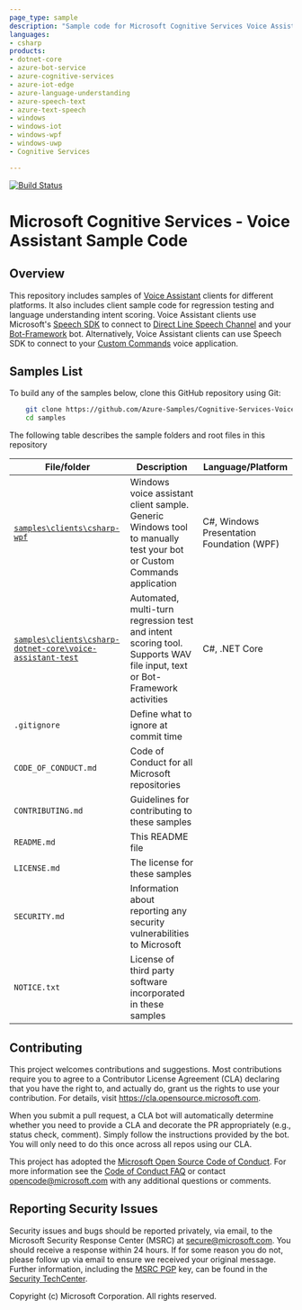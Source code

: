 ```yaml
---
page_type: sample
description: "Sample code for Microsoft Cognitive Services Voice Assistant"
languages:
- csharp
products:
- dotnet-core
- azure-bot-service
- azure-cognitive-services
- azure-iot-edge
- azure-language-understanding
- azure-speech-text	
- azure-text-speech
- windows
- windows-iot
- windows-wpf
- windows-uwp
- Cognitive Services

---
```

[![Build Status](https://msasg.visualstudio.com/Skyman/_apis/build/status/Azure-Samples.Cognitive-Services-Voice-Assistant?branchName=master)](https://msasg.visualstudio.com/Skyman/_build/latest?definitionId=12256&branchName=master)

<!-- For above fields, see: https://review.docs.microsoft.com/en-us/help/contribute/samples/process/onboarding?branch=master#yaml-front-matter-structure  -->

# Microsoft Cognitive Services - Voice Assistant Sample Code

<!-- 
Guidelines on README format: https://review.docs.microsoft.com/help/onboard/admin/samples/concepts/readme-template?branch=master

Guidance on onboarding samples to docs.microsoft.com/samples: https://review.docs.microsoft.com/help/onboard/admin/samples/process/onboarding?branch=master

Taxonomies for products and languages: https://review.docs.microsoft.com/new-hope/information-architecture/metadata/taxonomies?branch=master
-->

## Overview

This repository includes samples of [Voice Assistant](https://docs.microsoft.com/en-us/azure/cognitive-services/speech-service/voice-assistants) clients for different platforms. It also includes client sample code for regression testing and language understanding intent scoring. Voice Assistant clients use Microsoft's [Speech SDK](https://docs.microsoft.com/en-us/azure/cognitive-services/speech-service/speech-sdk) to connect to [Direct Line Speech Channel](https://docs.microsoft.com/en-us/azure/cognitive-services/speech-service/direct-line-speech) and your [Bot-Framework](https://dev.botframework.com/) bot. Alternatively, Voice Assistant clients can use Speech SDK to connect to your [Custom Commands](https://docs.microsoft.com/en-us/azure/cognitive-services/speech-service/custom-commands) voice application.

<!--
Sample code for building Voice Assistant clients, using Microsoft's Speech SDK and Direct Line Speech channel, including Custom Command
0-->

## Samples List

To build any of the samples below, clone this GitHub repository using Git:

```bash
    git clone https://github.com/Azure-Samples/Cognitive-Services-Voice-Assistant.git
    cd samples
```
The following table describes the sample folders and root files in this repository

| File/folder | Description | Language/Platform |
|-------------|-------------|-------------------|
| [`samples\clients\csharp-wpf`](https://github.com/Azure-Samples/Cognitive-Services-Voice-Assistant/tree/master/samples/clients/csharp-wpf) |  Windows voice assistant client sample. Generic Windows tool to manually test your bot or Custom Commands application | C#, Windows Presentation Foundation (WPF) |
| [`samples\clients\csharp-dotnet-core\voice-assistant-test`](https://github.com/Azure-Samples/Cognitive-Services-Voice-Assistant/tree/master/samples/clients/csharp-dotnet-core/voice-assistant-test) | Automated, multi-turn regression test and intent scoring tool. Supports WAV file input, text or Bot-Framework activities | C#, .NET Core |
| `.gitignore`         | Define what to ignore at commit time
| `CODE_OF_CONDUCT.md` | Code of Conduct for all Microsoft repositories
| `CONTRIBUTING.md`    | Guidelines for contributing to these samples
| `README.md`          | This README file
| `LICENSE.md`         | The license for these samples
| `SECURITY.md`        | Information about reporting any security vulnerabilities to Microsoft
| `NOTICE.txt`         | License of third party software incorporated in these samples

<!--
## Prerequisites

Outline the required components and tools that a user might need to have on their machine in order to run the sample. This can be anything from frameworks, SDKs, OS versions or IDE releases.

## Setup

Explain how to prepare the sample once the user clones or downloads the repository. The section should outline every step necessary to install dependencies and set up any settings (for example, API keys and output folders).

## Runnning the sample

Outline step-by-step instructions to execute the sample and see its output. Include steps for executing the sample from the IDE, starting specific services in the Azure portal or anything related to the overall launch of the code.

## Key concepts

Provide users with more context on the tools and services used in the sample. Explain some of the code that is being used and how services interact with each other.
-->

## Contributing

This project welcomes contributions and suggestions.  Most contributions require you to agree to a
Contributor License Agreement (CLA) declaring that you have the right to, and actually do, grant us
the rights to use your contribution. For details, visit https://cla.opensource.microsoft.com.

When you submit a pull request, a CLA bot will automatically determine whether you need to provide
a CLA and decorate the PR appropriately (e.g., status check, comment). Simply follow the instructions
provided by the bot. You will only need to do this once across all repos using our CLA.

This project has adopted the [Microsoft Open Source Code of Conduct](https://opensource.microsoft.com/codeofconduct/).
For more information see the [Code of Conduct FAQ](https://opensource.microsoft.com/codeofconduct/faq/) or
contact [opencode@microsoft.com](mailto:opencode@microsoft.com) with any additional questions or comments.

## Reporting Security Issues
Security issues and bugs should be reported privately, via email, to the Microsoft Security Response Center (MSRC) at [secure@microsoft.com](mailto:secure@microsoft.com). You should receive a response within 24 hours. If for some reason you do not, please follow up via email to ensure we received your original message. Further information, including the [MSRC PGP](https://technet.microsoft.com/en-us/security/dn606155) key, can be found in the [Security TechCenter](https://technet.microsoft.com/en-us/security/default).

Copyright (c) Microsoft Corporation. All rights reserved.
